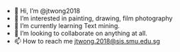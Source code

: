 - 👋 Hi, I’m @jtwong2018
- 👀 I’m interested in painting, drawing, film photography
- 🌱 I’m currently learning Text mining.
- 💞️ I’m looking to collaborate on anything at all.
- 📫 How to reach me jtwong.2018@sis.smu.edu.sg

<!---
jtwong2018/jtwong2018 is a ✨ special ✨ repository because its `README.md` (this file) appears on your GitHub profile.
You can click the Preview link to take a look at your changes.
--->
